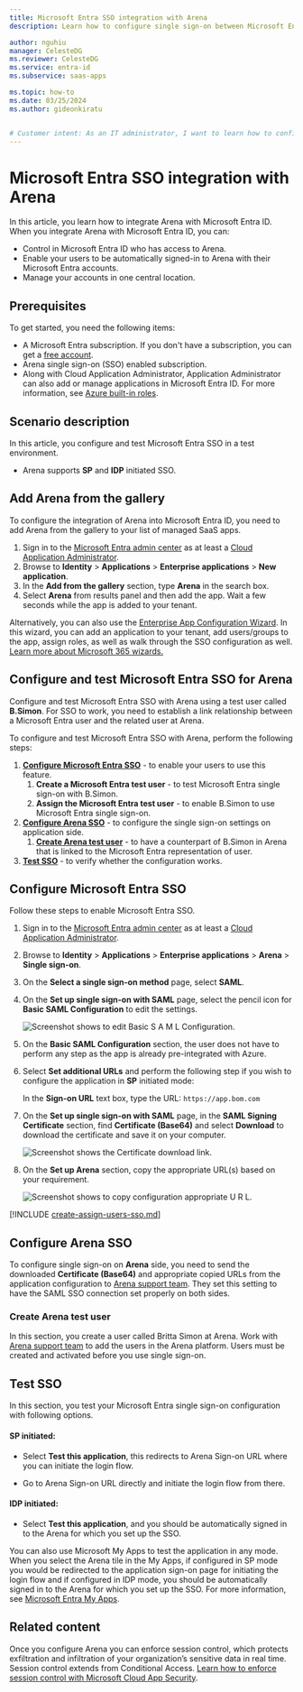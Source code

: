 ```yaml
---
title: Microsoft Entra SSO integration with Arena
description: Learn how to configure single sign-on between Microsoft Entra ID and Arena.

author: nguhiu
manager: CelesteDG
ms.reviewer: CelesteDG
ms.service: entra-id
ms.subservice: saas-apps

ms.topic: how-to
ms.date: 03/25/2024
ms.author: gideonkiratu


# Customer intent: As an IT administrator, I want to learn how to configure single sign-on between Microsoft Entra ID and Arena so that I can control who has access to Arena, enable automatic sign-in with Microsoft Entra accounts, and manage my accounts in one central location.
---
```


# Microsoft Entra SSO integration with Arena

In this article,  you learn how to integrate Arena with Microsoft Entra ID. When you integrate Arena with Microsoft Entra ID, you can:

* Control in Microsoft Entra ID who has access to Arena.
* Enable your users to be automatically signed-in to Arena with their Microsoft Entra accounts.
* Manage your accounts in one central location.

## Prerequisites

To get started, you need the following items:

* A Microsoft Entra subscription. If you don't have a subscription, you can get a [free account](https://azure.microsoft.com/free/).
* Arena single sign-on (SSO) enabled subscription.
* Along with Cloud Application Administrator, Application Administrator can also add or manage applications in Microsoft Entra ID.
For more information, see [Azure built-in roles](~/identity/role-based-access-control/permissions-reference.md).

## Scenario description

In this article,  you configure and test Microsoft Entra SSO in a test environment.

* Arena supports **SP** and **IDP** initiated SSO.

## Add Arena from the gallery

To configure the integration of Arena into Microsoft Entra ID, you need to add Arena from the gallery to your list of managed SaaS apps.

1. Sign in to the [Microsoft Entra admin center](https://entra.microsoft.com) as at least a [Cloud Application Administrator](~/identity/role-based-access-control/permissions-reference.md#cloud-application-administrator).
1. Browse to **Identity** > **Applications** > **Enterprise applications** > **New application**.
1. In the **Add from the gallery** section, type **Arena** in the search box.
1. Select **Arena** from results panel and then add the app. Wait a few seconds while the app is added to your tenant.

 Alternatively, you can also use the [Enterprise App Configuration Wizard](https://portal.office.com/AdminPortal/home?Q=Docs#/azureadappintegration). In this wizard, you can add an application to your tenant, add users/groups to the app, assign roles, as well as walk through the SSO configuration as well. [Learn more about Microsoft 365 wizards.](/microsoft-365/admin/misc/azure-ad-setup-guides)

<a name='configure-and-test-azure-ad-sso-for-arena'></a>

## Configure and test Microsoft Entra SSO for Arena

Configure and test Microsoft Entra SSO with Arena using a test user called **B.Simon**. For SSO to work, you need to establish a link relationship between a Microsoft Entra user and the related user at Arena.

To configure and test Microsoft Entra SSO with Arena, perform the following steps:

1. **[Configure Microsoft Entra SSO](#configure-azure-ad-sso)** - to enable your users to use this feature.
    1. **Create a Microsoft Entra test user** - to test Microsoft Entra single sign-on with B.Simon.
    1. **Assign the Microsoft Entra test user** - to enable B.Simon to use Microsoft Entra single sign-on.
1. **[Configure Arena SSO](#configure-arena-sso)** - to configure the single sign-on settings on application side.
    1. **[Create Arena test user](#create-arena-test-user)** - to have a counterpart of B.Simon in Arena that is linked to the Microsoft Entra representation of user.
1. **[Test SSO](#test-sso)** - to verify whether the configuration works.

<a name='configure-azure-ad-sso'></a>

## Configure Microsoft Entra SSO

Follow these steps to enable Microsoft Entra SSO.

1. Sign in to the [Microsoft Entra admin center](https://entra.microsoft.com) as at least a [Cloud Application Administrator](~/identity/role-based-access-control/permissions-reference.md#cloud-application-administrator).
1. Browse to **Identity** > **Applications** > **Enterprise applications** > **Arena** > **Single sign-on**.
1. On the **Select a single sign-on method** page, select **SAML**.
1. On the **Set up single sign-on with SAML** page, select the pencil icon for **Basic SAML Configuration** to edit the settings.

    ![Screenshot shows to edit Basic S A M L Configuration.](common/edit-urls.png "Basic Configuration")

1. On the **Basic SAML Configuration** section, the user does not have to perform any step as the app is already pre-integrated with Azure.

1. Select **Set additional URLs** and perform the following step if you wish to configure the application in **SP** initiated mode:    

    In the **Sign-on URL** text box, type the URL:
    `https://app.bom.com`

1. On the **Set up single sign-on with SAML** page, in the **SAML Signing Certificate** section,  find **Certificate (Base64)** and select **Download** to download the certificate and save it on your computer.

    ![Screenshot shows the Certificate download link.](common/certificatebase64.png "Certificate")

1. On the **Set up Arena** section, copy the appropriate URL(s) based on your requirement.

	![Screenshot shows to copy configuration appropriate U R L.](common/copy-configuration-urls.png "Metadata")  

<a name='create-an-azure-ad-test-user'></a>

[!INCLUDE [create-assign-users-sso.md](~/identity/saas-apps/includes/create-assign-users-sso.md)]

## Configure Arena SSO

To configure single sign-on on **Arena** side, you need to send the downloaded **Certificate (Base64)** and appropriate copied URLs from the application configuration to [Arena support team](mailto:arena-support@ptc.com). They set this setting to have the SAML SSO connection set properly on both sides.

### Create Arena test user

In this section, you create a user called Britta Simon at Arena. Work with [Arena support team](mailto:arena-support@ptc.com) to add the users in the Arena platform. Users must be created and activated before you use single sign-on.

## Test SSO 

In this section, you test your Microsoft Entra single sign-on configuration with following options. 

#### SP initiated:

* Select **Test this application**, this redirects to Arena Sign-on URL where you can initiate the login flow.  

* Go to Arena Sign-on URL directly and initiate the login flow from there.

#### IDP initiated:

* Select **Test this application**, and you should be automatically signed in to the Arena for which you set up the SSO. 

You can also use Microsoft My Apps to test the application in any mode. When you select the Arena tile in the My Apps, if configured in SP mode you would be redirected to the application sign-on page for initiating the login flow and if configured in IDP mode, you should be automatically signed in to the Arena for which you set up the SSO. For more information, see [Microsoft Entra My Apps](/azure/active-directory/manage-apps/end-user-experiences#azure-ad-my-apps).

## Related content

Once you configure Arena you can enforce session control, which protects exfiltration and infiltration of your organization’s sensitive data in real time. Session control extends from Conditional Access. [Learn how to enforce session control with Microsoft Cloud App Security](/cloud-app-security/proxy-deployment-aad).
